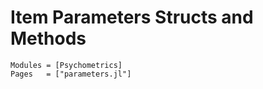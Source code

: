 # Item Parameters Structs and Methods

```@autodocs
Modules = [Psychometrics]
Pages   = ["parameters.jl"]
```

